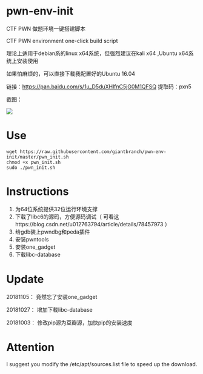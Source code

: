# pwn-env-init

CTF PWN 做题环境一键搭建脚本

CTF PWN environment one-click build script

理论上适用于debian系的linux x64系统，但强烈建议在kali x64 ,Ubuntu x64系统上安装使用

如果怕麻烦的，可以直接下载我配置好的Ubuntu 16.04

链接：https://pan.baidu.com/s/1u_D5duXHlfnC5jG0M1QFSQ 
提取码：pxn5 

截图：

![](https://raw.githubusercontent.com/giantbranch/pwn-env-init/master/img/png.png)

# Use

```
wget https://raw.githubusercontent.com/giantbranch/pwn-env-init/master/pwn_init.sh
chmod +x pwn_init.sh
sudo ./pwn_init.sh
```

# Instructions

1. 为64位系统提供32位运行环境支撑
2. 下载了libc6的源码，方便源码调试（ 可看这https://blog.csdn.net/u012763794/article/details/78457973 ）
3. 给gdb装上pwndbg和peda插件
4. 安装pwntools
5. 安装one_gadget
6. 下载libc-database

# Update

20181105：   竟然忘了安装one_gadget

20181027：   增加下载libc-database

20181003：   修改pip源为豆瓣源，加快pip的安装速度

# Attention

I suggest you modify the /etc/apt/sources.list file to speed up the download.

